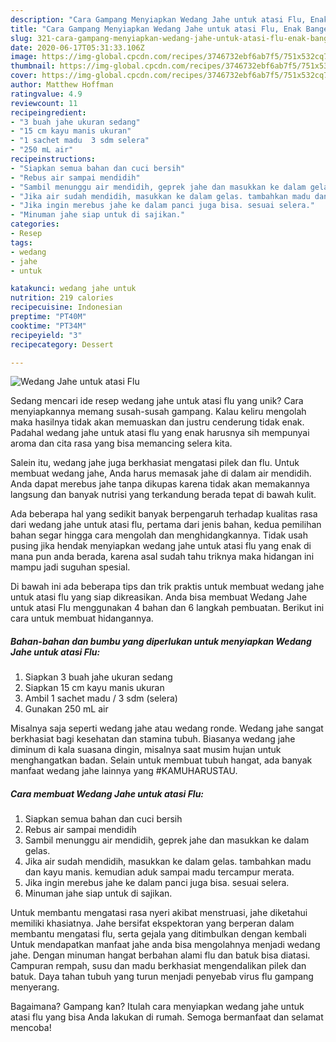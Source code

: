 ```yaml
---
description: "Cara Gampang Menyiapkan Wedang Jahe untuk atasi Flu, Enak Banget"
title: "Cara Gampang Menyiapkan Wedang Jahe untuk atasi Flu, Enak Banget"
slug: 321-cara-gampang-menyiapkan-wedang-jahe-untuk-atasi-flu-enak-banget
date: 2020-06-17T05:31:33.106Z
image: https://img-global.cpcdn.com/recipes/3746732ebf6ab7f5/751x532cq70/wedang-jahe-untuk-atasi-flu-foto-resep-utama.jpg
thumbnail: https://img-global.cpcdn.com/recipes/3746732ebf6ab7f5/751x532cq70/wedang-jahe-untuk-atasi-flu-foto-resep-utama.jpg
cover: https://img-global.cpcdn.com/recipes/3746732ebf6ab7f5/751x532cq70/wedang-jahe-untuk-atasi-flu-foto-resep-utama.jpg
author: Matthew Hoffman
ratingvalue: 4.9
reviewcount: 11
recipeingredient:
- "3 buah jahe ukuran sedang"
- "15 cm kayu manis ukuran"
- "1 sachet madu  3 sdm selera"
- "250 mL air"
recipeinstructions:
- "Siapkan semua bahan dan cuci bersih"
- "Rebus air sampai mendidih"
- "Sambil menunggu air mendidih, geprek jahe dan masukkan ke dalam gelas."
- "Jika air sudah mendidih, masukkan ke dalam gelas. tambahkan madu dan kayu manis. kemudian aduk sampai madu tercampur merata."
- "Jika ingin merebus jahe ke dalam panci juga bisa. sesuai selera."
- "Minuman jahe siap untuk di sajikan."
categories:
- Resep
tags:
- wedang
- jahe
- untuk

katakunci: wedang jahe untuk 
nutrition: 219 calories
recipecuisine: Indonesian
preptime: "PT40M"
cooktime: "PT34M"
recipeyield: "3"
recipecategory: Dessert

---
```



![Wedang Jahe untuk atasi Flu](https://img-global.cpcdn.com/recipes/3746732ebf6ab7f5/751x532cq70/wedang-jahe-untuk-atasi-flu-foto-resep-utama.jpg)

Sedang mencari ide resep wedang jahe untuk atasi flu yang unik? Cara menyiapkannya memang susah-susah gampang. Kalau keliru mengolah maka hasilnya tidak akan memuaskan dan justru cenderung tidak enak. Padahal wedang jahe untuk atasi flu yang enak harusnya sih mempunyai aroma dan cita rasa yang bisa memancing selera kita.

Salein itu, wedang jahe juga berkhasiat mengatasi pilek dan flu. Untuk membuat wedang jahe, Anda harus memasak jahe di dalam air mendidih. Anda dapat merebus jahe tanpa dikupas karena tidak akan memakannya langsung dan banyak nutrisi yang terkandung berada tepat di bawah kulit.

Ada beberapa hal yang sedikit banyak berpengaruh terhadap kualitas rasa dari wedang jahe untuk atasi flu, pertama dari jenis bahan, kedua pemilihan bahan segar hingga cara mengolah dan menghidangkannya. Tidak usah pusing jika hendak menyiapkan wedang jahe untuk atasi flu yang enak di mana pun anda berada, karena asal sudah tahu triknya maka hidangan ini mampu jadi suguhan spesial.


Di bawah ini ada beberapa tips dan trik praktis untuk membuat wedang jahe untuk atasi flu yang siap dikreasikan. Anda bisa membuat Wedang Jahe untuk atasi Flu menggunakan 4 bahan dan 6 langkah pembuatan. Berikut ini cara untuk membuat hidangannya.

<!--inarticleads1-->

##### Bahan-bahan dan bumbu yang diperlukan untuk menyiapkan Wedang Jahe untuk atasi Flu:

1. Siapkan 3 buah jahe ukuran sedang
1. Siapkan 15 cm kayu manis ukuran
1. Ambil 1 sachet madu / 3 sdm (selera)
1. Gunakan 250 mL air


Misalnya saja seperti wedang jahe atau wedang ronde. Wedang jahe sangat berkhasiat bagi kesehatan dan stamina tubuh. Biasanya wedang jahe diminum di kala suasana dingin, misalnya saat musim hujan untuk menghangatkan badan. Selain untuk membuat tubuh hangat, ada banyak manfaat wedang jahe lainnya yang #KAMUHARUSTAU. 

<!--inarticleads2-->

##### Cara membuat Wedang Jahe untuk atasi Flu:

1. Siapkan semua bahan dan cuci bersih
1. Rebus air sampai mendidih
1. Sambil menunggu air mendidih, geprek jahe dan masukkan ke dalam gelas.
1. Jika air sudah mendidih, masukkan ke dalam gelas. tambahkan madu dan kayu manis. kemudian aduk sampai madu tercampur merata.
1. Jika ingin merebus jahe ke dalam panci juga bisa. sesuai selera.
1. Minuman jahe siap untuk di sajikan.


Untuk membantu mengatasi rasa nyeri akibat menstruasi, jahe diketahui memiliki khasiatnya. Jahe bersifat ekspektoran yang berperan dalam membantu mengatasi flu, serta gejala yang ditimbulkan dengan kembali Untuk mendapatkan manfaat jahe anda bisa mengolahnya menjadi wedang jahe. Dengan minuman hangat berbahan alami flu dan batuk bisa diatasi. Campuran rempah, susu dan madu berkhasiat mengendalikan pilek dan batuk. Daya tahan tubuh yang turun menjadi penyebab virus flu gampang menyerang. 

Bagaimana? Gampang kan? Itulah cara menyiapkan wedang jahe untuk atasi flu yang bisa Anda lakukan di rumah. Semoga bermanfaat dan selamat mencoba!
